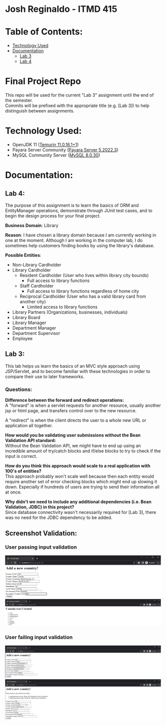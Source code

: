 # Josh Reginaldo - ITMD 415

# Table of Contents:
- [Technology Used](#technology-used)
- [Documentation](#documentation)
  - [Lab 3](#lab-3)
  - [Lab 4](#lab-4)

# Final Project Repo
This repo will be used for the current "Lab 3" assignment until the end of the semester.  
Commits will be prefixed with the appropriate title (e.g. [Lab 3]) to help distinguish between assignments.

# Technology Used:
- OpenJDK 11 ([Temurin 11.0.16.1+1](https://adoptium.net/temurin/releases/?version=11))
- Payara Server Community ([Payara Server 5.2022.3](https://www.payara.fish/downloads/payara-platform-community-edition/))
- MySQL Community Server ([MySQL 8.0.30](https://dev.mysql.com/downloads/mysql/))

# Documentation:
## Lab 4:  
The purpose of this assignment is to learn the basics of ORM and EntityManager operations,
demonstrate through JUnit test cases, and to begin the design process for your final project.  

__Business Domain__: Library 

__Reason__: I have chosen a library domain because I am currently working in one at the moment. Although I am working
in the computer lab, I do sometimes help customers finding books by using the library's database.  

__Possible Entities__:
- Non-Library Cardholder
- Library Cardholder
  - Resident Cardholder (User who lives within library city bounds)
    - Full access to library functions
  - Staff Cardholder
    - Full access to library functions regardless of home city
  - Reciprocal Cardholder (User who has a valid library card from another city)
    - Limited access to library functions
- Library Partners (Organizations, businesses, individuals)
- Library Board
- Library Manager
- Department Manager
- Department Supervisor
- Employee

## Lab 3:  
This lab helps us learn the basics of an MVC style approach using
JSP/Servlet, and to become familiar with these technologies in order to compare their use to later
frameworks.

### Questions:
__Difference between the forward and redirect operations:__  
A "forward" is when a servlet requests for another resource, usually another jsp or html page, and transfers control over
to the new resource.  

A "redirect" is when the client directs the user to a whole new URL or application all together.

__How would you be validating user submissions without the Bean Validation API
standard:__  
Without the Bean Validation API, we might have to end up using an incredible amount of try/catch blocks and if/else blocks
to try to check if the input is correct.

__How do you think this approach would scale to a real application with 100's of
entities?__  
This approach probably won't scale well because then each entity would require another set of error checking blocks which
might end up slowing it down. Especially if hundreds of users are trying to send their information all at once.

__Why didn't we need to include any additional dependencies (i.e. Bean Validation,
JDBC) in this project?__  
Since database connectivity wasn't necessarily required for [Lab 3], there was no need for the JDBC dependency to be added.

## Screenshot Validation:
### User passing input validation
![img.png](assets/images/img.png)
![img_1.png](assets/images/img_1.png)
### User failing input validation 
![img_2.png](assets/images/img_2.png)
![img_3.png](assets/images/img_3.png)